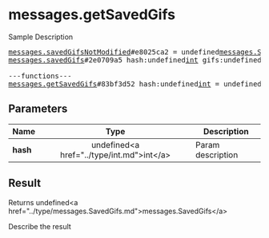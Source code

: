 # messages.getSavedGifs

Sample Description

<pre>
<a href="../constructor/messages.savedGifsNotModified">messages.savedGifsNotModified</a>#e8025ca2 = undefined<a href="../type/messages.SavedGifs.md">messages.SavedGifs</a>;
<a href="../constructor/messages.savedGifs">messages.savedGifs</a>#2e0709a5 hash:undefined<a href="../type/int.md">int</a> gifs:undefinedVector&lt;<a href="../type/Document.md">Document</a>&gt; = undefined<a href="../type/messages.SavedGifs.md">messages.SavedGifs</a>;

---functions---
<a href="../method/messages.getSavedGifs.md">messages.getSavedGifs</a>#83bf3d52 hash:undefined<a href="../type/int.md">int</a> = undefined<a href="../type/messages.SavedGifs.md">messages.SavedGifs</a>;
</pre>

## Parameters

| Name | Type | Description |
|------|:----:|-------------|
| **hash** | undefined&lt;a href=&#34;../type/int.md&#34;&gt;int&lt;/a&gt; | Param description |

## Result

Returns undefined&lt;a href=&#34;../type/messages.SavedGifs.md&#34;&gt;messages.SavedGifs&lt;/a&gt;

Describe the result

